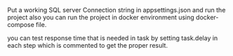 Put a working SQL server Connection string in appsettings.json and run the project
also you can run the project in docker environment using docker-compose file.

you can test response time that is needed in task by setting task.delay in each step which is commented to get the proper result.
